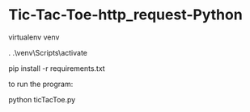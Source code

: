 # Tic-Tac-Toe-http_request-Python
virtualenv venv 

.  .\venv\Scripts\activate

pip install -r requirements.txt



to run the program:

python ticTacToe.py
